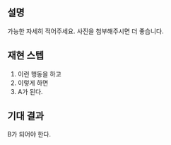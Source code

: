 ## 설명
가능한 자세히 적어주세요. 사진을 첨부해주시면 더 좋습니다.

## 재현 스텝
1. 이런 행동을 하고
2. 이렇게 하면
3. A가 된다.

## 기대 결과
B가 되어야 한다.
